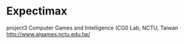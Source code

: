 # Expectimax
project3
Computer Games and Intelligence (CGI) Lab, NCTU, Taiwan
http://www.aigames.nctu.edu.tw/
